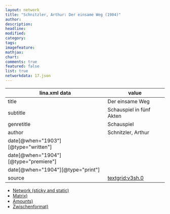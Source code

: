 ```yaml
---
layout: network
title: "Schnitzler, Arthur: Der einsame Weg (1904)"
author:
description:
headline:
modified:
category:
tags:
imagefeature: 
mathjax: 
chart: 
comments: true
featured: false
list: true
networkdata: 17.json
---
```

lina.xml data  | value
------------- | -------------
title|Der einsame Weg
subtitle|Schauspiel in fünf Akten
genretitle|Schauspiel
author|Schnitzler, Arthur
date[@when="1903"][@type="written"]|
date[@when="1904"][@type="premiere"]|
date[@when="1904"][@type="print"]|
source|[textgrid:v3sh.0](https://textgridlab.org/1.0/tgcrud-public/rest/textgrid:v3sh.0/data)



* [Network (sticky and static)](/linas/network17)
* [Matrix)](/linas/matrix17)
* [Amounts)](/linas/amount17)
* [Zwischenformat)](/linas/lina17 )
